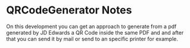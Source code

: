 # QRCodeGenerator Notes


On this development you can get an approach to generate from a pdf generated by JD Edwards a QR Code inside the same PDF and and after that you can send it by mail or send to an specific printer for example.

